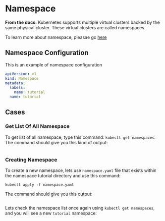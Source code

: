 # Namespace

**From the docs:** Kubernetes supports multiple virtual clusters backed by the same physical cluster. These virtual clusters are called namespaces.

To learn more about namespace, pleasae go [here](https://kubernetes.io/docs/concepts/overview/working-with-objects/namespaces/)

## Namespace Configuration

This is an example of namespace configuration

```yaml
apiVersion: v1
kind: Namespace
metadata:
  labels:
    name: tutorial
  name: tutorial
```

## Cases

### Get List Of All Namespace

To get list of all namespace, type this command: `kubectl get namespaces`. The command should give you this kind of output:

```yaml
```

### Creating Namespace

To create a new namespace, lets use `namespace.yaml` file that exists within the namespace tutorial directory and use this command:

`kubectl apply -f namespace.yaml`

The command should give you this output:

```
```

Lets check the namespace list once again using `kubectl get namespaces`, and you will see a new `tutorial` namespace:

```yaml
```